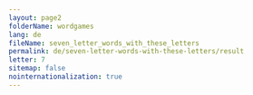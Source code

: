 ```yaml
---
layout: page2
folderName: wordgames
lang: de
fileName: seven_letter_words_with_these_letters
permalink: de/seven-letter-words-with-these-letters/result
letter: 7
sitemap: false
nointernationalization: true   
---
```

